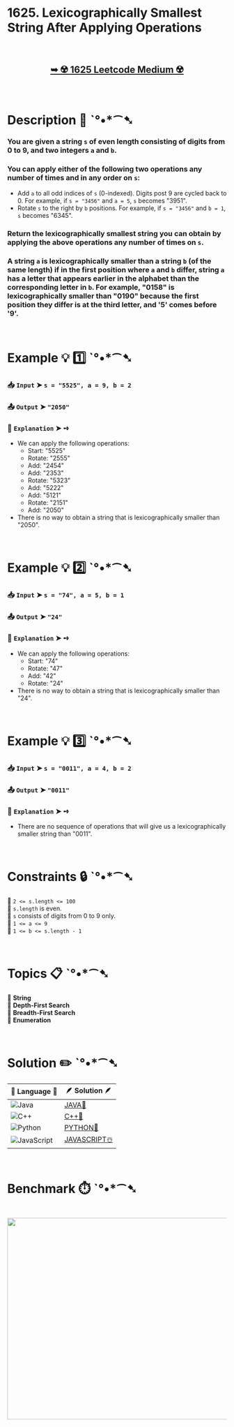 # 1625. Lexicographically Smallest String After Applying Operations

</br>

<h2 align="center"> 

<a href="https://leetcode.com/problems/lexicographically-smallest-string-after-applying-operations/description/?envType=daily-question&envId=2025-10-19"><strong>➥ ☢️ 1625 Leetcode Medium ☢️ </strong></a>
</h2>

</br>

# Description 📜 ˋ°•*⁀➷

### You are given a string `s` of even length consisting of digits from 0 to 9, and two integers `a` and `b`.

### You can apply either of the following two operations any number of times and in any order on `s`:

- Add `a` to all odd indices of `s` (0-indexed). Digits post 9 are cycled back to 0. For example, if `s = "3456"` and `a = 5`, `s` becomes "3951".
- Rotate `s` to the right by `b` positions. For example, if `s = "3456"` and `b = 1`, `s` becomes "6345".

### Return the lexicographically smallest string you can obtain by applying the above operations any number of times on `s`.

### A string `a` is lexicographically smaller than a string `b` (of the same length) if in the first position where `a` and `b` differ, string `a` has a letter that appears earlier in the alphabet than the corresponding letter in `b`. For example, "0158" is lexicographically smaller than "0190" because the first position they differ is at the third letter, and '5' comes before '9'.

</br>

# Example 💡 1️⃣ ˋ°•*⁀➷

  ### 📥 `Input`  ➤ `s = "5525", a = 9, b = 2`

  ### 📤 `Output`  ➤ `"2050"`

  ### 🔦 `Explanation`  ➤ ➺

  - We can apply the following operations:
    - Start:  "5525"
    - Rotate: "2555"
    - Add:    "2454"
    - Add:    "2353"
    - Rotate: "5323"
    - Add:    "5222"
    - Add:    "5121"
    - Rotate: "2151"
    - Add:    "2050"
  - There is no way to obtain a string that is lexicographically smaller than "2050".

</br>

# Example 💡 2️⃣ ˋ°•*⁀➷

  ### 📥 `Input`  ➤ `s = "74", a = 5, b = 1`

  ### 📤 `Output`  ➤ `"24"`

  ### 🔦 `Explanation`  ➤ ➺

  - We can apply the following operations:
    - Start:  "74"
    - Rotate: "47"
    - Add:    "42"
    - Rotate: "24"
  - There is no way to obtain a string that is lexicographically smaller than "24".

</br>

# Example 💡 3️⃣ ˋ°•*⁀➷

  ### 📥 `Input`  ➤ `s = "0011", a = 4, b = 2`

  ### 📤 `Output`  ➤ `"0011"`

  ### 🔦 `Explanation`  ➤ ➺

  - There are no sequence of operations that will give us a lexicographically smaller string than "0011".

</br>

# Constraints 🔒 ˋ°•*⁀➷

🔹 `2 <= s.length <= 100` </br>
🔹 `s.length` is even. </br>
🔹 `s` consists of digits from 0 to 9 only. </br>
🔹 `1 <= a <= 9` </br>
🔹 `1 <= b <= s.length - 1` </br>

</br>

# Topics 📋 ˋ°•*⁀➷

🔸 **String** </br>
🔸 **Depth-First Search** </br>
🔸 **Breadth-First Search** </br>
🔸 **Enumeration** </br>

</br>

# Solution ✏️ ˋ°•*⁀➷

| 📒 Language 📒  | 🪶 Solution 🪶 |
| ------------- | ------------- |
|  ![Java](https://img.shields.io/badge/java-%23ED8B00.svg?style=for-the-badge&logo=openjdk&logoColor=white)  | [JAVA🍁]() |
|  ![C++](https://img.shields.io/badge/c++-%2300599C.svg?style=for-the-badge&logo=c%2B%2B&logoColor=white)  | [C++🎲]()  |
|  ![Python](https://img.shields.io/badge/python-3670A0?style=for-the-badge&logo=python&logoColor=ffdd54)    | [PYTHON🍰]() |
| ![JavaScript](https://img.shields.io/badge/javascript-%23323330.svg?style=for-the-badge&logo=javascript&logoColor=%23F7DF1E)   | [JAVASCRIPT☃️]() |

</br>

# Benchmark ⏱️ ˋ°•*⁀➷

<h1  align="center" >

<img src ="https://github.com/user-attachments/assets/" width = "700px" height="462px" />

</h1>

